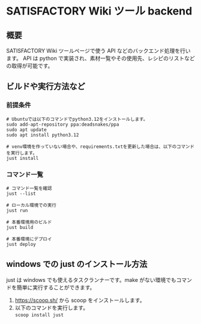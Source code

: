 # SATISFACTORY Wiki ツール backend

## 概要

SATISFACTORY Wiki ツールページで使う API などのバックエンド処理を行います。
API は python で実装され、素材一覧やその使用先、レシピのリストなどの取得が可能です。

## ビルドや実行方法など

### 前提条件

```
# Ubuntuでは以下のコマンドでpython3.12をインストールします。
sudo add-apt-repository ppa:deadsnakes/ppa
sudo apt update
sudo apt install python3.12

# venv環境を作っていない場合や、requirements.txtを更新した場合は、以下のコマンドを実行します。
just install
```

### コマンド一覧

```
# コマンド一覧を確認
just --list

# ローカル環境での実行
just run

# 本番環境用のビルド
just build

# 本番環境にデプロイ
just deploy
```

## windows での just のインストール方法

just は windows でも使えるタスクランナーです。make がない環境でもコマンドを簡単に実行することができます。

1. https://scoop.sh/ から scoop をインストールします。
1. 以下のコマンドを実行します。 \
   `scoop install just`
